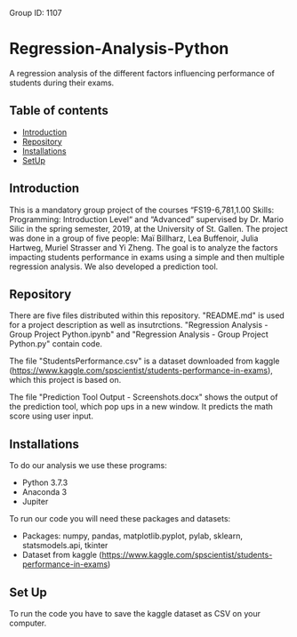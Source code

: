 Group ID: 1107

# Regression-Analysis-Python
A regression analysis of the different factors influencing performance of students during their exams. 

## Table of contents
* [Introduction](#Introduction)
* [Repository](#Repository)
* [Installations](#Installations)
* [SetUp](#SetUp)
  
## Introduction
This is a mandatory group project  of the courses “FS19-6,781,1.00 Skills: Programming: Introduction Level“ and “Advanced” supervised by Dr. Mario Silic in the spring semester, 2019, at the University of St. Gallen. The project was done in a group of five people: Maï Billharz, Lea Buffenoir, Julia Hartweg, Muriel Strasser and Yi Zheng. 
The goal is to analyze the factors impacting students performance in exams using a simple and then multiple regression analysis. We also developed a prediction tool. 

## Repository

There are five files distributed within this repository. "README.md" is used for a project description as well as insutrctions. "Regression Analysis - Group Project Python.ipynb" and "Regression Analysis - Group Project Python.py" contain code.

The file "StudentsPerformance.csv" is a dataset downloaded from kaggle (https://www.kaggle.com/spscientist/students-performance-in-exams), which this project is based on.

The file "Prediction Tool Output - Screenshots.docx" shows the output of the prediction tool, which pop ups in a new window. It predicts the math score using user input.

## Installations 
To do our analysis we use these programs: 
* Python 3.7.3
* Anaconda 3
* Jupiter

To run our code you will need these packages and datasets: 
* Packages: numpy, pandas, matplotlib.pyplot, pylab, sklearn, statsmodels.api, tkinter 
* Dataset from kaggle (https://www.kaggle.com/spscientist/students-performance-in-exams) 

## Set Up 
To run the code you have to save the kaggle dataset as CSV on your computer. 

